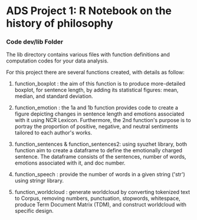 # ADS Project 1:  R Notebook on the history of philosophy

### Code dev/lib Folder

The lib directory contains various files with function definitions and computation codes for your data analysis. 

For this project there are several functions created, with details as follow:
1. function_boxplot : the aim of this function is to produce more-detailed boxplot, for sentence length, by adding its statistical figures: mean, median, and standard deviation.

2. function_emotion : the 1a and 1b function provides code to create a figure depicting changes in sentence length and emotions associated with it using NCR Lexicon. Furthermore, the 2nd function's purpose is to portray the proportion of positive, negative, and neutral sentiments tailored to each author's works. 

3. function_sentences & function_sentences2: using syuzhet library, both function aim to create a dataframe to define the emotionally charged sentence. The dataframe consists of the sentences, number of words, emotions associated with it, and doc number.

4. function_speech : provide the number of words in a given string ('str') using stringr library.

5. function_worldcloud : generate worldcloud by converting tokenized text to Corpus, removing numbers, punctuation, stopwords, whitespace, produce Term Document Matrix (TDM), and construct worldcloud with specific design. 

